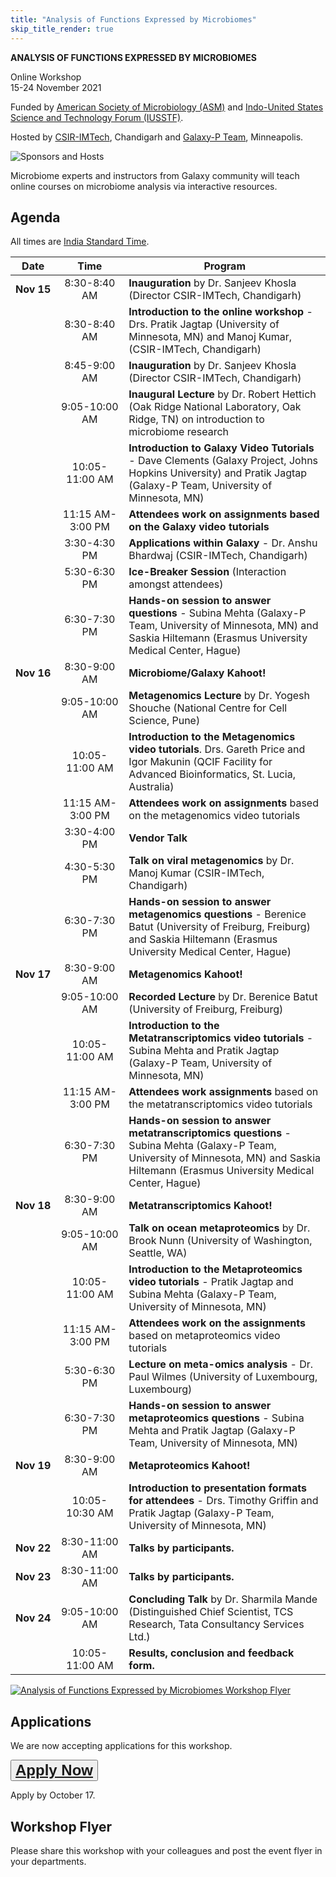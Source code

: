 ```yaml
---
title: "Analysis of Functions Expressed by Microbiomes"
skip_title_render: true
---
```


<div class="h1 text-center" style="text-transform: uppercase;">

**Analysis of Functions Expressed by Microbiomes**

</div>

<div class="h3 text-center">

Online Workshop <br />
15-24 November 2021

</div>

<div class="h4 text-center">

Funded by [American Society of Microbiology (ASM)](https://asm.org/) and [Indo-United States Science and Technology Forum (IUSSTF)](https://www.iusstf.org/).

Hosted by [CSIR-IMTech](https://www.imtech.res.in/), Chandigarh and [Galaxy-P Team](http://galaxyp.org/), Minneapolis.

![Sponsors and Hosts](/images/events/2021-11-microbiomes/sponsors-hosts.png)

</div>

Microbiome experts and instructors from Galaxy community will teach online courses on microbiome analysis via interactive resources.

## Agenda

All times are [India Standard Time](https://www.timeanddate.com/worldclock/converter.html?iso=20211115T030000&p1=1582).

| Date | Time | Program |
| --- | :---: | --- |
| **Nov 15** | 8:30-8:40 AM | **Inauguration** by Dr. Sanjeev Khosla (Director CSIR-IMTech, Chandigarh) |
| | 8:30-8:40 AM | **Introduction to the online workshop**  - Drs. Pratik Jagtap (University of Minnesota, MN) and Manoj Kumar, (CSIR-IMTech, Chandigarh) |
| | 8:45-9:00 AM | **Inauguration** by Dr. Sanjeev Khosla (Director CSIR-IMTech, Chandigarh) |
| | 9:05-10:00 AM | **Inaugural Lecture** by Dr. Robert Hettich (Oak Ridge National Laboratory, Oak Ridge, TN)  on introduction to microbiome research |
| | 10:05-11:00 AM | **Introduction to Galaxy Video Tutorials**  - Dave Clements (Galaxy Project, Johns Hopkins University) and Pratik Jagtap (Galaxy-P Team, University of Minnesota, MN) |
| | 11:15&nbsp;AM-3:00&nbsp;PM | **Attendees work on assignments based on the Galaxy video tutorials** |
| | 3:30-4:30 PM | **Applications within Galaxy** - Dr. Anshu Bhardwaj (CSIR-IMTech, Chandigarh) |
| | 5:30-6:30 PM | **Ice-Breaker Session** (Interaction amongst attendees) |
| | 6:30-7:30 PM | **Hands-on session to answer questions** - Subina Mehta (Galaxy-P Team, University of Minnesota, MN) and Saskia Hiltemann (Erasmus University Medical Center, Hague) |
| **Nov 16** | 8:30-9:00 AM | **Microbiome/Galaxy Kahoot!** |
| | 9:05-10:00 AM | **Metagenomics Lecture** by Dr. Yogesh Shouche (National Centre for Cell Science, Pune) |
| | 10:05-11:00 AM | **Introduction to the Metagenomics video tutorials**. Drs. Gareth Price and Igor Makunin (QCIF Facility for Advanced Bioinformatics, St. Lucia, Australia) |
| | 11:15 AM-3:00 PM | **Attendees work on assignments** based on the metagenomics video tutorials   |
| | 3:30-4:00 PM | **Vendor Talk** |
| | 4:30-5:30 PM | **Talk on viral metagenomics** by Dr. Manoj Kumar (CSIR-IMTech, Chandigarh) |
| | 6:30-7:30 PM | **Hands-on session to answer metagenomics questions** - Berenice Batut (University of Freiburg, Freiburg) and Saskia Hiltemann (Erasmus University Medical Center, Hague) |
| **Nov 17** | 8:30-9:00 AM | **Metagenomics Kahoot!** |
| | 9:05-10:00 AM | **Recorded Lecture** by Dr. Berenice Batut (University of Freiburg, Freiburg) |
| | 10:05-11:00 AM | **Introduction to the Metatranscriptomics video tutorials** - Subina Mehta  and Pratik Jagtap (Galaxy-P Team, University of Minnesota, MN) |
| | 11:15&nbsp;AM-3:00&nbsp;PM | **Attendees work assignments** based on the metatranscriptomics video tutorials   |
| | 6:30-7:30 PM | **Hands-on session to answer metatranscriptomics questions** - Subina Mehta (Galaxy-P Team, University of Minnesota, MN) and Saskia Hiltemann (Erasmus University Medical Center, Hague) |
| **Nov 18** | 8:30-9:00 AM | **Metatranscriptomics Kahoot!** |
| | 9:05-10:00 AM | **Talk on ocean metaproteomics** by Dr. Brook Nunn (University of Washington, Seattle, WA) |
| | 10:05-11:00 AM | **Introduction to the Metaproteomics video tutorials** - Pratik Jagtap and Subina Mehta (Galaxy-P Team, University of Minnesota, MN) |
| | 11:15&nbsp;AM-3:00&nbsp;PM | **Attendees work on the assignments** based on metaproteomics video tutorials  |
| | 5:30-6:30 PM | **Lecture on meta-omics analysis** - Dr. Paul Wilmes (University of Luxembourg, Luxembourg) |
| | 6:30-7:30 PM | **Hands-on session to answer metaproteomics questions** - Subina Mehta and Pratik Jagtap (Galaxy-P Team, University of Minnesota, MN)
| **Nov 19** | 8:30-9:00 AM | **Metaproteomics Kahoot!** |
| | 10:05-10:30 AM | **Introduction to presentation formats for attendees** - Drs. Timothy Griffin and Pratik Jagtap (Galaxy-P Team, University of Minnesota, MN) |
| **Nov 22** | 8:30-11:00 AM | **Talks by participants.** |
| **Nov&nbsp;23** | 8:30-11:00 AM | **Talks by participants.** |
| **Nov&nbsp;24** | 9:05-10:00 AM | **Concluding Talk** by Dr. Sharmila Mande (Distinguished Chief Scientist, TCS Research, Tata Consultancy Services Ltd.) |
| | 10:05-11:00 AM | **Results, conclusion and feedback form.** |


<div class="float-right">

[![Analysis of Functions Expressed by Microbiomes Workshop Flyer](/images/events/2021-11-microbiomes/fun-micro-flyer-thumb.png)](https://depot.galaxyproject.org/hub/attachments/events/2021-11-microbiomes/fun-micro-flyer.pdf)

</div>

## Applications

We are now accepting applications for this workshop.  

<button type="button" class="btn btn-light" style="font-size: x-large;"> **[Apply Now](http://tinyurl.com/funmicro)**
 </button>

Apply by October 17.

## Workshop Flyer

Please share this workshop with your colleagues and post the event flyer in your departments.